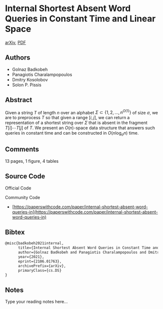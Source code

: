 
# Internal Shortest Absent Word Queries in Constant Time and Linear Space

[arXiv](https://arxiv.org/abs/2106.01763), [PDF](https://arxiv.org/pdf/2106.01763.pdf)

## Authors

- Golnaz Badkobeh
- Panagiotis Charalampopoulos
- Dmitry Kosolobov
- Solon P. Pissis

## Abstract

Given a string $T$ of length $n$ over an alphabet $\Sigma\subset \{1,2,\ldots,n^{O(1)}\}$ of size $\sigma$, we are to preprocess $T$ so that given a range $[i,j]$, we can return a representation of a shortest string over $\Sigma$ that is absent in the fragment $T[i]\cdots T[j]$ of $T$. We present an $O(n)$-space data structure that answers such queries in constant time and can be constructed in $O(n\log_\sigma n)$ time.

## Comments

13 pages, 1 figure, 4 tables

## Source Code

Official Code



Community Code

- [https://paperswithcode.com/paper/internal-shortest-absent-word-queries-in](https://paperswithcode.com/paper/internal-shortest-absent-word-queries-in)

## Bibtex

```tex
@misc{badkobeh2021internal,
      title={Internal Shortest Absent Word Queries in Constant Time and Linear Space}, 
      author={Golnaz Badkobeh and Panagiotis Charalampopoulos and Dmitry Kosolobov and Solon P. Pissis},
      year={2021},
      eprint={2106.01763},
      archivePrefix={arXiv},
      primaryClass={cs.DS}
}
```

## Notes

Type your reading notes here...

